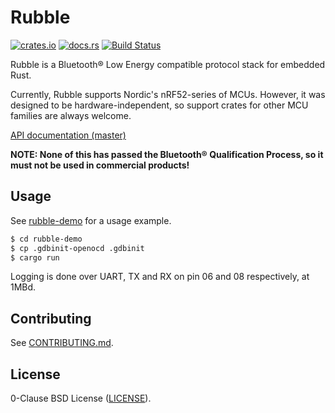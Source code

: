 # Rubble

[![crates.io](https://img.shields.io/crates/v/rubble.svg)](https://crates.io/crates/rubble)
[![docs.rs](https://docs.rs/rubble/badge.svg)](https://docs.rs/rubble/)
[![Build Status](https://travis-ci.org/jonas-schievink/rubble.svg?branch=master)](https://travis-ci.org/jonas-schievink/rubble)

Rubble is a Bluetooth® Low Energy compatible protocol stack for embedded Rust.

Currently, Rubble supports Nordic's nRF52-series of MCUs. However, it was
designed to be hardware-independent, so support crates for other MCU families
are always welcome.

[API documentation (master)](https://jonas-schievink.github.io/rubble/)

**NOTE: None of this has passed the Bluetooth® Qualification Process, so it
must not be used in commercial products!**

## Usage

See [rubble-demo](./rubble-demo) for a usage example.

```bash
$ cd rubble-demo
$ cp .gdbinit-openocd .gdbinit
$ cargo run
```

Logging is done over UART, TX and RX on pin 06 and 08 respectively, at 1MBd.

## Contributing

See [CONTRIBUTING.md](CONTRIBUTING.md).

## License

0-Clause BSD License ([LICENSE](LICENSE)).
